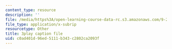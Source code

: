 ```yaml
---
content_type: resource
description: ''
file: /media/https%3A/open-learning-course-data-rc.s3.amazonaws.com/9-20-animal-behavior-fall-2013/c0ad401d96ed5111b343c2802ca2093f_472248.vtt
file_type: application/x-subrip
resourcetype: Other
title: 3play caption file
uid: c0ad401d-96ed-5111-b343-c2802ca2093f
---
```

